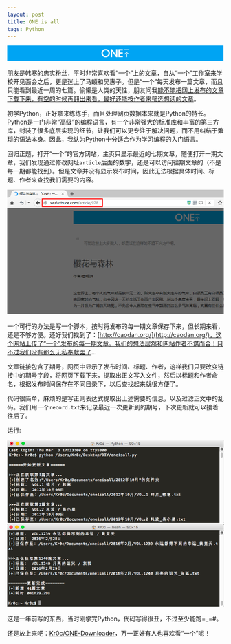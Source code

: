 ```yaml
---
layout: post
title: ONE is all
tags: Python
---
```


![ONE LOGO](/images/oneisall.png)

朋友是韩寒的忠实粉丝，平时非常喜欢看“一个”上的文章，自从“一个”工作室来学校开见面会之后，更是迷上了马頔和吴惠子。但是“一个”每天发布一篇文章，而且只能看到最近一周的七篇。偷懒是人类的天性，朋友问我<u>能不能把网上发布的文章下载下来，有空的时候再翻出来看，最好还能按作者来筛选想读的文章</u>。

初学Python，正好拿来练练手，而且处理网页数据本来就是Python的特长。Python是一门非常“高级”的编程语言，有一个非常强大的标准库和丰富的第三方库，封装了很多底层实现的细节，让我们可以更专注于解决问题，而不用纠结于繁琐的语法本身。因此，我认为Python十分适合作为学习编程的入门语言。

回归正题，打开“一个”的官方网站，主页只显示最近的七期文章，随便打开一期文章，我们发现通过修改网址`article`后面的数字，还是可以访问往期文章的（不是每一期都能找到）。但是文章并没有显示发布时间，因此无法根据具体时间、标题、作者来查找我们需要的内容。

![ONE](/images/one.jpg)

一个可行的办法是写一个脚本，按时将发布的每一期文章保存下来，但长期来看，还是不够方便。还好我们找到了：[http://caodan.org/](http://caodan.org/)，这个网站上传了“一个”发布的每一期文章。我们的想法居然和网站作者不谋而合！只不过我们没有那么无私奉献罢了...

文章链接包含了期号，网页中显示了发布时间、标题、作者，这样我们只要改变链接中的期号字段，将网页下载下来，提取出正文写入文件，然后以标题和作者命名，根据发布时间保存在不同目录下，以后查找起来就很方便了。

代码很简单，麻烦的是写正则表达式提取出上述需要的信息，以及过滤正文中的乱码。我们用一个`record.txt`来记录最近一次更新到的期号，下次更新就可以接着往后了。

运行:

![one-1](/images/one-1.png)
![one-2](/images/one-2.png)

这是一年前写的东西，当时刚学完Python，代码写得很丑，不过至少能跑=_=#。

还是放上来吧：[Kr0c/ONE-Downloader](https://github.com/Kr0c/ONE-Downloader)，万一正好有人也喜欢看“一个”呢！